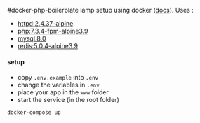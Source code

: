 #docker-php-boilerplate
lamp setup using docker ([docs](https://docs.docker.com/)). Uses :
  - [httpd:2.4.37-alpine](https://hub.docker.com/_/httpd?tab=tags)
  - [php:7.3.4-fpm-alpine3.9](https://hub.docker.com/_/php?tab=tags)
  - [mysql:8.0](https://hub.docker.com/_/mysql?tab=tags)
  - [redis:5.0.4-alpine3.9](https://hub.docker.com/_/redis?tab=tags)

#### setup
- copy `.env.example` into `.env` 
- change the variables in `.env`
- place your app in the `www` folder
- start the service (in the root folder)
```bash
docker-compose up
```

